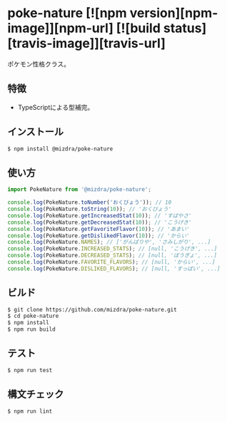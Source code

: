 # poke-nature [![npm version][npm-image]][npm-url] [![build status][travis-image]][travis-url]
ポケモン性格クラス。

## 特徴
- TypeScriptによる型補完。

## インストール
```bash
$ npm install @mizdra/poke-nature
```

## 使い方
```js
import PokeNature from '@mizdra/poke-nature';

console.log(PokeNature.toNumber('おくびょう')); // 10
console.log(PokeNature.toString(10)); // 'おくびょう'
console.log(PokeNature.getIncreasedStat(10)); // 'すばやさ'
console.log(PokeNature.getDecreasedStat(10)); // 'こうげき'
console.log(PokeNature.getFavoriteFlavor(10)); // 'あまい'
console.log(PokeNature.getDislikedFlavor(10)); // 'からい'
console.log(PokeNature.NAMES); // ['がんばりや', 'さみしがり', ...]
console.log(PokeNature.INCREASED_STATS); // [null, 'こうげき', ...]
console.log(PokeNature.DECREASED_STATS); // [null, 'ぼうぎょ', ...]
console.log(PokeNature.FAVORITE_FLAVORS); // [null, 'からい', ...]
console.log(PokeNature.DISLIKED_FLAVORS); // [null, 'すっぱい', ...]

```

## ビルド
```bash
$ git clone https://github.com/mizdra/poke-nature.git
$ cd poke-nature
$ npm install
$ npm run build
```

## テスト
```bash
$ npm run test
```

## 構文チェック
```bash
$ npm run lint
```